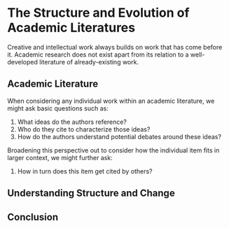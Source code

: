 # The Structure and Evolution of Academic Literatures

Creative and intellectual work always builds on work that has come before it. Academic research does not exist apart from its relation to a well-developed literature of already-existing work.

## Academic Literature

When considering any individual work within an academic literature, we might ask basic questions such as:

1. What ideas do the authors reference?
2. Who do they cite to characterize those ideas?
3. How do the authors understand potential debates around these ideas?

Broadening this perspective out to consider how the individual item fits in larger context, we might further ask:

1. How in turn does this item get cited by others?

## Understanding Structure and Change

## Conclusion
